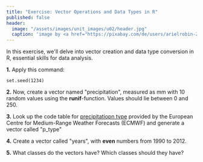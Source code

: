 ```yaml
---
title: "Exercise: Vector Operations and Data Types in R"
published: false
header:
  image: "/assets/images/unit_images/u02/header.jpg"
  caption: 'image by <a href="https://pixabay.com/de/users/arielrobin-2483349/?utm_source=link-attribution&utm_medium=referral&utm_campaign=image&utm_content=1509707">Ariel</a> on <a href="https://pixabay.com/de//?utm_source=link-attribution&utm_medium=referral&utm_campaign=image&utm_content=1509707">Pixabay</a>'
---
```


In this exercise, we'll delve into vector creation and data type conversion in R, essential skills for data analysis.

**1.** Apply this command:  
```{r}
set.seed(1234)
```

**2.** Now, create a vector named "precipitation", measured as mm with 10 random values using the **runif**-function. Values should lie between 0 and 250. 

**3.** Look up the code table for [precipitatiopn type](https://codes.ecmwf.int/grib/format/grib2/ctables/4/201/) provided by the European Centre for Medium-Range Weather Forecasts (ECMWF) and generate a vector called "p_type"

**4.** Create a vector called "years", with  **even** numbers from 1990 to 2012.

**5.** What classes do the vectors have? Which classes should they have?




<!--
WiSe 24
**1.** Create a vector named Temperatures using the c() function with five random temperature values between 10 and 30 (you can choose the values). 


  <details>
   <summary>Solution Task 1</summary>
      <code>
      Temperatures <- c(10,14,16,18,20)
      </code>
  </details>
  

**2.** Create a new vector named Days containing the day numbers from 1 to 5 using the `seq()` function


 <details>
   <summary>Solution Task 2</summary>
      <code>
      Days <- seq(from=1,to=5)
      </code>
  </details>


**3.** Determine the data type of each vector.


 <details>
   <summary>Solution Task 3 </summary>
      <pre><code>
      class(Temperatures)  
      class(Days)
      </code></pre>
  </details>



<!-- 
Sose24

**1.** Create a vector named `Jahre_var1` using the `c()` function with even numbers from 1983 to 2012. Then, do the same using the `seq()` function, but name this vector `Jahre_var2`.

 <details>
   <summary>Solution Task 1</summary>
      <code>
      Jahre_var1 <- c(1983:2012)<br>
      Jahre_var1 <- Jahre_var1[Jahre_var1 %% 2 == 0]<br>
      <br>
      Jahre_var2 <- seq(1984, 2012, by = 2)<br>
      </code>
  </details>
<br>
**2.** Determine the data type of each vector. Convert them if necessary to match the appropriate data type for their contents. <br/>

 <details>
   <summary>Solution Task 2</summary>
      <code>
      is.integer(Jahre_var1)<br>
      is.integer(Jahre_var2)<br>
      Jahre_var2 <- as.integer(Jahre_var2)
      </code>
  </details>
<br>
**3.** <br/>
   a) Convert the `Jahre_var1` vector to a character type. <br/>
   b) After conversion, create two new vectors: `Massenzunahme` with values 4.52, 2, 12.04, 0, 8.432 and `AnzahlWochen` with values from 0 to 4. <br/>
   c) Divide `Massenzunahme` by `AnzahlWochen` and observe the results.

  <details>
   <summary>Solution Task 3</summary>
      <code>
      # a) <br>
      Jahre_var1 <- as.character(Jahre_var1)<br>
      # b) <br>
      Massenzunahme <- c(4.52, 2, 12.04, 0, 8.432)<br>
      AnzahlWochen  <- seq(0, 4, 1)<br>
      # c) <br>
      Massenzunahme/AnzahlWochen
      </code>
  </details>
<br>

 -->